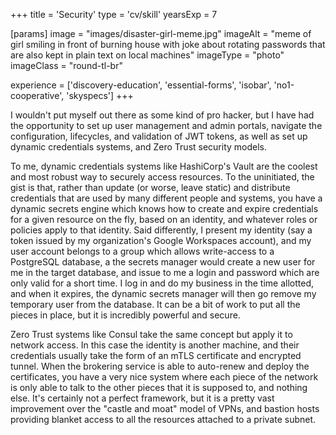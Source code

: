 +++
title = 'Security'
type = 'cv/skill'
yearsExp = 7

[params]
  image = "images/disaster-girl-meme.jpg"
  imageAlt = "meme of girl smiling in front of burning house with joke about rotating passwords that are also kept in plain text on local machines"
  imageType = "photo"
  imageClass = "round-tl-br"

experience = ['discovery-education', 'essential-forms', 'isobar', 'no1-cooperative', 'skyspecs']
+++

I wouldn't put myself out there as some kind of pro hacker, but I have had the opportunity to set up user management and admin portals, navigate the configuration, lifecycles, and validation of JWT tokens, as well as set up dynamic credentials systems, and Zero Trust security models.

To me, dynamic credentials systems like HashiCorp's Vault are the coolest and most robust way to securely access resources. To the uninitiated, the gist is that, rather than update (or worse, leave static) and distribute credentials that are used by many different people and systems, you have a dynamic secrets engine which knows how to create and expire credentials for a given resource on the fly, based on an identity, and whatever roles or policies apply to that identity. Said differently, I present my identity (say a token issued by my organization's Google Workspaces account), and my user account belongs to a group which allows write-access to a PostgreSQL database, a the secrets manager would create a new user for me in the target database, and issue to me a login and password which are only valid for a short time. I log in and do my business in the time allotted, and when it expires, the dynamic secrets manager will then go remove my temporary user from the database. It can be a bit of work to put all the pieces in place, but it is incredibly powerful and secure.

Zero Trust systems like Consul take the same concept but apply it to network access. In this case the identity is another machine, and their credentials usually take the form of an mTLS certificate and encrypted tunnel. When the brokering service is able to auto-renew and deploy the certificates, you have a very nice system where each piece of the network is only able to talk to the other pieces that it is supposed to, and nothing else. It's certainly not a perfect framework, but it is a pretty vast improvement over the "castle and moat" model of VPNs, and bastion hosts providing blanket access to all the resources attached to a private subnet.
